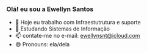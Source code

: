 ### Olá! eu sou a Ewellyn Santos

- 🔭 Hoje eu trabalho com Infraestutrutura e suporte
- 🌱 Estudando Sistemas de Informação
- 📫 contate-me no e-mail: ewellynsnt@icloud.com 
- 😄 Pronouns: ela/dela
